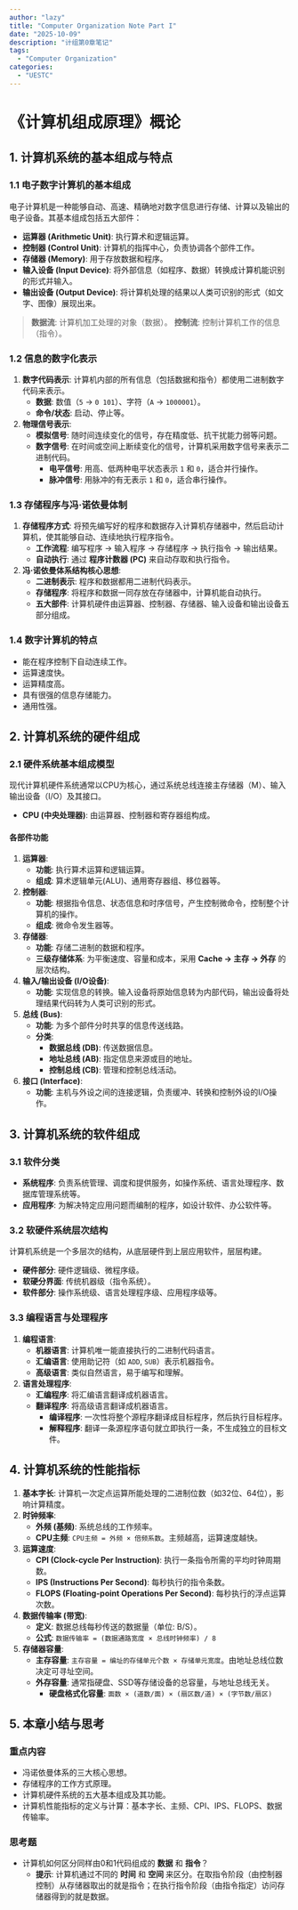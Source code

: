 ```yaml
---
author: "lazy"
title: "Computer Organization Note Part I"
date: "2025-10-09"
description: "计组第0章笔记"
tags:
  - "Computer Organization"
categories:
  - "UESTC"
---
```


# 《计算机组成原理》概论

## 1. 计算机系统的基本组成与特点

### 1.1 电子数字计算机的基本组成

电子计算机是一种能够自动、高速、精确地对数字信息进行存储、计算以及输出的电子设备。其基本组成包括五大部件：

- **运算器 (Arithmetic Unit)**: 执行算术和逻辑运算。
- **控制器 (Control Unit)**: 计算机的指挥中心，负责协调各个部件工作。
- **存储器 (Memory)**: 用于存放数据和程序。
- **输入设备 (Input Device)**: 将外部信息（如程序、数据）转换成计算机能识别的形式并输入。
- **输出设备 (Output Device)**: 将计算机处理的结果以人类可识别的形式（如文字、图像）展现出来。

> **数据流**: 计算机加工处理的对象（数据）。 **控制流**: 控制计算机工作的信息（指令）。

### 1.2 信息的数字化表示

1. **数字代码表示**: 计算机内部的所有信息（包括数据和指令）都使用二进制数字代码来表示。
   - **数据**: 数值（`5` -> `0 101`）、字符（`A` -> `1000001`）。
   - **命令/状态**: 启动、停止等。
2. **物理信号表示**:
   - **模拟信号**: 随时间连续变化的信号，存在精度低、抗干扰能力弱等问题。
   - **数字信号**: 在时间或空间上断续变化的信号，计算机采用数字信号来表示二进制代码。
     - **电平信号**: 用高、低两种电平状态表示 `1` 和 `0`，适合并行操作。
     - **脉冲信号**: 用脉冲的有无表示 `1` 和 `0`，适合串行操作。

### 1.3 存储程序与冯·诺依曼体制

1. **存储程序方式**: 将预先编写好的程序和数据存入计算机存储器中，然后启动计算机，使其能够自动、连续地执行程序指令。
   - **工作流程**: 编写程序 -> 输入程序 -> 存储程序 -> 执行指令 -> 输出结果。
   - **自动执行**: 通过 **程序计数器 (PC)** 来自动存取和执行指令。
2. **冯·诺依曼体系结构核心思想**:
   - **二进制表示**: 程序和数据都用二进制代码表示。
   - **存储程序**: 将程序和数据一同存放在存储器中，计算机能自动执行。
   - **五大部件**: 计算机硬件由运算器、控制器、存储器、输入设备和输出设备五部分组成。

### 1.4 数字计算机的特点

- 能在程序控制下自动连续工作。
- 运算速度快。
- 运算精度高。
- 具有很强的信息存储能力。
- 通用性强。

## 2. 计算机系统的硬件组成

### 2.1 硬件系统基本组成模型

现代计算机硬件系统通常以CPU为核心，通过系统总线连接主存储器（M）、输入输出设备（I/O）及其接口。

- **CPU (中央处理器)**: 由运算器、控制器和寄存器组构成。

#### 各部件功能

1. **运算器**:
   - **功能**: 执行算术运算和逻辑运算。
   - **组成**: 算术逻辑单元(ALU)、通用寄存器组、移位器等。
2. **控制器**:
   - **功能**: 根据指令信息、状态信息和时序信号，产生控制微命令，控制整个计算机的操作。
   - **组成**: 微命令发生器等。
3. **存储器**:
   - **功能**: 存储二进制的数据和程序。
   - **三级存储体系**: 为平衡速度、容量和成本，采用 **Cache -> 主存 -> 外存** 的层次结构。
4. **输入/输出设备 (I/O设备)**:
   - **功能**: 实现信息的转换。输入设备将原始信息转为内部代码，输出设备将处理结果代码转为人类可识别的形式。
5. **总线 (Bus)**:
   - **功能**: 为多个部件分时共享的信息传送线路。
   - **分类**:
     - **数据总线 (DB)**: 传送数据信息。
     - **地址总线 (AB)**: 指定信息来源或目的地址。
     - **控制总线 (CB)**: 管理和控制总线活动。
6. **接口 (Interface)**:
   - **功能**: 主机与外设之间的连接逻辑，负责缓冲、转换和控制外设的I/O操作。

## 3. 计算机系统的软件组成

### 3.1 软件分类

- **系统程序**: 负责系统管理、调度和提供服务，如操作系统、语言处理程序、数据库管理系统等。
- **应用程序**: 为解决特定应用问题而编制的程序，如设计软件、办公软件等。

### 3.2 软硬件系统层次结构

计算机系统是一个多层次的结构，从底层硬件到上层应用软件，层层构建。

- **硬件部分**: 硬件逻辑级、微程序级。
- **软硬分界面**: 传统机器级（指令系统）。
- **软件部分**: 操作系统级、语言处理程序级、应用程序级等。

### 3.3 编程语言与处理程序

1. **编程语言**:
   - **机器语言**: 计算机唯一能直接执行的二进制代码语言。
   - **汇编语言**: 使用助记符（如 `ADD`, `SUB`）表示机器指令。
   - **高级语言**: 类似自然语言，易于编写和理解。
2. **语言处理程序**:
   - **汇编程序**: 将汇编语言翻译成机器语言。
   - **翻译程序**: 将高级语言翻译成机器语言。
     - **编译程序**: 一次性将整个源程序翻译成目标程序，然后执行目标程序。
     - **解释程序**: 翻译一条源程序语句就立即执行一条，不生成独立的目标文件。

## 4. 计算机系统的性能指标

1. **基本字长**: 计算机一次定点运算所能处理的二进制位数（如32位、64位），影响计算精度。
2. **时钟频率**:
   - **外频 (基频)**: 系统总线的工作频率。
   - **CPU主频**: `CPU主频 = 外频 × 倍频系数`。主频越高，运算速度越快。
3. **运算速度**:
   - **CPI (Clock-cycle Per Instruction)**: 执行一条指令所需的平均时钟周期数。
   - **IPS (Instructions Per Second)**: 每秒执行的指令条数。
   - **FLOPS (Floating-point Operations Per Second)**: 每秒执行的浮点运算次数。
4. **数据传输率 (带宽)**:
   - **定义**: 数据总线每秒传送的数据量（单位: B/S）。
   - **公式**: `数据传输率 = (数据通路宽度 × 总线时钟频率) / 8`
5. **存储器容量**:
   - **主存容量**: `主存容量 = 编址的存储单元个数 × 存储单元宽度`。由地址总线位数决定可寻址空间。
   - **外存容量**: 通常指硬盘、SSD等存储设备的总容量，与地址总线无关。
     - **硬盘格式化容量**: `面数 × (道数/面) × (扇区数/道) × (字节数/扇区)`

## 5. 本章小结与思考

### 重点内容

- 冯诺依曼体系的三大核心思想。
- 存储程序的工作方式原理。
- 计算机硬件系统的五大基本组成及其功能。
- 计算机性能指标的定义与计算：基本字长、主频、CPI、IPS、FLOPS、数据传输率。

### 思考题

- 计算机如何区分同样由0和1代码组成的 **数据** 和 **指令**？
  - **提示**: 计算机通过不同的 **时间** 和 **空间** 来区分。在取指令阶段（由控制器控制）从存储器取出的就是指令；在执行指令阶段（由指令指定）访问存储器得到的就是数据。